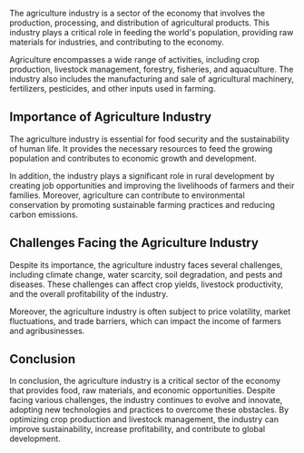 
The agriculture industry is a sector of the economy that involves the production, processing, and distribution of agricultural products. This industry plays a critical role in feeding the world's population, providing raw materials for industries, and contributing to the economy.

Agriculture encompasses a wide range of activities, including crop production, livestock management, forestry, fisheries, and aquaculture. The industry also includes the manufacturing and sale of agricultural machinery, fertilizers, pesticides, and other inputs used in farming.

Importance of Agriculture Industry
----------------------------------

The agriculture industry is essential for food security and the sustainability of human life. It provides the necessary resources to feed the growing population and contributes to economic growth and development.

In addition, the industry plays a significant role in rural development by creating job opportunities and improving the livelihoods of farmers and their families. Moreover, agriculture can contribute to environmental conservation by promoting sustainable farming practices and reducing carbon emissions.

Challenges Facing the Agriculture Industry
------------------------------------------

Despite its importance, the agriculture industry faces several challenges, including climate change, water scarcity, soil degradation, and pests and diseases. These challenges can affect crop yields, livestock productivity, and the overall profitability of the industry.

Moreover, the agriculture industry is often subject to price volatility, market fluctuations, and trade barriers, which can impact the income of farmers and agribusinesses.

Conclusion
----------

In conclusion, the agriculture industry is a critical sector of the economy that provides food, raw materials, and economic opportunities. Despite facing various challenges, the industry continues to evolve and innovate, adopting new technologies and practices to overcome these obstacles. By optimizing crop production and livestock management, the industry can improve sustainability, increase profitability, and contribute to global development.
